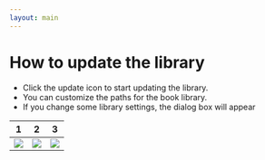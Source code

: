 ```yaml
---
layout: main
---
```


# How to update the library

* Click the update icon to start updating the library.
* You can customize the paths for the book library.
* If you change some library settings, the dialog box will appear

|1|2|3|
|-|-|-|
|![](1.png)|![](2.png)|![](3.png)|